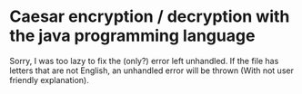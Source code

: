 # Caesar encryption / decryption with the java programming language
Sorry, I was too lazy to fix the (only?) error left unhandled. If the file has letters that are not English, an unhandled error will be thrown (With not user friendly explanation).